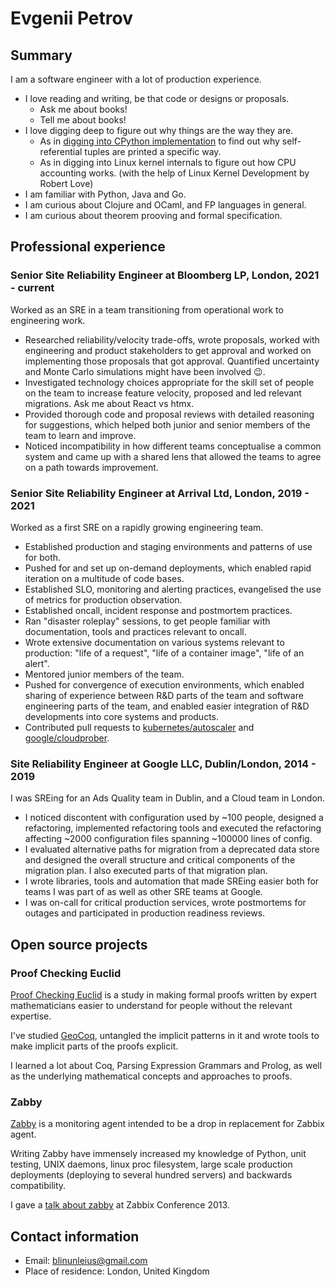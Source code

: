 # Evgenii Petrov

## Summary

I am a software engineer with a lot of production experience.

*   I love reading and writing, be that code or designs or proposals.
    *   Ask me about books!
    *   Tell me about books!
*   I love digging deep to figure out why things are the way they are.
    *   As in
        [digging into CPython implementation](http://stackoverflow.com/questions/20716285/what-method-does-python-2-use-to-print-tuples/20718229#20718229)
        to find out why self-referential tuples are printed a specific way.
    *   As in digging into Linux kernel internals to figure out
        how CPU accounting works.
        (with the help of Linux Kernel Development by Robert Love)
*   I am familiar with Python, Java and Go.
*   I am curious about Clojure and OCaml, and FP languages in general.
*   I am curious about theorem prooving and formal specification.

## Professional experience

### Senior Site Reliability Engineer at Bloomberg LP, London, 2021 - current

Worked as an SRE in a team transitioning from operational work
to engineering work.

*   Researched reliability/velocity trade-offs, wrote proposals, worked with
    engineering and product stakeholders to get approval and worked
    on implementing those proposals that got approval.
    Quantified uncertainty and Monte Carlo simulations
    might have been involved 😉.
*   Investigated technology choices appropriate for the skill set
    of people on the team to increase feature velocity,
    proposed and led relevant migrations. Ask me about React vs htmx.
*   Provided thorough code and proposal reviews with detailed reasoning
    for suggestions, which helped both junior and senior members of the team
    to learn and improve.
*   Noticed incompatibility in how different teams conceptualise a common system
    and came up with a shared lens that allowed the teams to agree on a
    path towards improvement.

### Senior Site Reliability Engineer at Arrival Ltd, London, 2019 - 2021

Worked as a first SRE on a rapidly growing engineering team.

*   Established production and staging environments
    and patterns of use for both.
*   Pushed for and set up on-demand deployments, which enabled rapid
    iteration on a multitude of code bases.
*   Established SLO, monitoring and alerting practices, evangelised the
    use of metrics for production observation.
*   Established oncall, incident response and postmortem practices.
*   Ran "disaster roleplay" sessions, to get people familiar with
    documentation, tools and practices relevant to oncall.
*   Wrote extensive documentation on various systems relevant to production:
    "life of a request", "life of a container image", "life of an alert".
*   Mentored junior members of the team.
*   Pushed for convergence of execution environments, which enabled
    sharing of experience between R&D parts of the team
    and software engineering parts of the team, and enabled easier integration
    of R&D developments into core systems and products.
*   Contributed pull requests to
    [kubernetes/autoscaler](https://github.com/kubernetes/autoscaler/pull/3690)
    and
    [google/cloudprober](https://github.com/google/cloudprober/pull/434).

### Site Reliability Engineer at Google LLC, Dublin/London, 2014 - 2019

I was SREing for an Ads Quality team in Dublin, and a Cloud team in London.

*   I noticed discontent with configuration used by ~100 people, designed
    a refactoring, implemented refactoring tools and executed the refactoring
    affecting ~2000 configuration files spanning ~100000 lines of config.
*   I evaluated alternative paths for migration from a deprecated data store
    and designed the overall structure and critical components of the
    migration plan. I also executed parts of that migration plan.
*   I wrote libraries, tools and automation that made SREing easier both for
    teams I was part of as well as other SRE teams at Google.
*   I was on-call for critical production services, wrote postmortems for
    outages and participated in production readiness reviews.

## Open source projects

### Proof Checking Euclid

[Proof Checking Euclid](https://github.com/blin/proof-checking-euclid)
is a study in making formal proofs written by expert mathematicians
easier to understand for people without the relevant expertise.

I've studied [GeoCoq](https://github.com/GeoCoq/GeoCoq), untangled the
implicit patterns in it and wrote tools to make implicit parts of the proofs
explicit.

I learned a lot about Coq, Parsing Expression Grammars and Prolog,
as well as the underlying mathematical concepts and approaches to proofs.

### Zabby

[Zabby](https://github.com/blin/zabby) is a monitoring agent intended to be a
drop in replacement for Zabbix agent.

Writing Zabby have immensely increased my knowledge of Python, unit
testing, UNIX daemons, linux proc filesystem, large scale production
deployments (deploying to several hundred servers) and backwards
compatibility.

I gave a [talk about zabby](http://www.youtube.com/watch?v=vy1nMAH_TOI)
at Zabbix Conference 2013.

## Contact information

*   Email: blinunleius@gmail.com
*   Place of residence: London, United Kingdom

